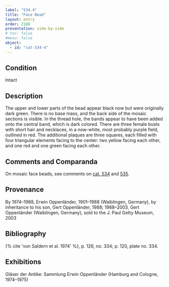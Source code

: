 ```yaml
---
label: "534.4"
title: "Face Bead"
layout: entry
order: 2160
presentation: side-by-side
# toc: false
#menu: false 
object:
  - id: "cat-534-4"
---
```


## Condition

Intact

## Description

The upper and lower parts of the bead appear black now but were originally dark green. There is no base mass, and the back side of the mosaic sections is visible. In the thread hole, the bands appear to have been added onto the central band, which is dark colored. There are three female busts with short hair and necklaces, in a now-white, most probably purple field, outlined in red. The additional plaques are three squares, each filled with four triangular elements facing to the center: two yellow facing each other, and one red and one green facing each other.

## Comments and Comparanda

On mosaic face beads, see comments on [cat. 534](/catalogue/cat-534) and [535](/catalogue/cat-535).

## Provenance

By 1974–1988, Erwin Oppenländer, 1901–1988 (Waiblingen, Germany), by inheritance to his son, Gert Oppenländer, 1988; 1988–2003, Gert Oppenländer (Waiblingen, Germany), sold to the J. Paul Getty Museum, 2003

## Bibliography

{% cite 'von Saldern et al. 1974' %}, p. 126, no. 334; p. 120, plate no. 334.

## Exhibitions

Gläser der Antike: Sammlung Erwin Oppenländer (Hamburg and Cologne, 1974–1975)